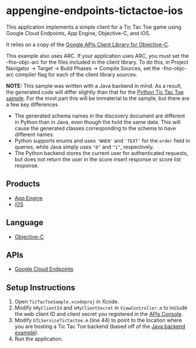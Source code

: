 appengine-endpoints-tictactoe-ios
=================================

This application implements a simple client for a Tic Tac Toe game using
Google Cloud Endpoints, App Engine, Objective-C, and iOS.

It relies on a copy of the [Google APIs Client Library for Objective-C][1].

This example also uses ARC. If your application uses ARC, you must set the
-fno-objc-arc for the files included in the client library. To do this, in
Project Navigator -> Target -> Build Phases -> Compile Sources, set the
-fno-objc-arc compiler flag for each of the client library sources.

**NOTE:** This sample was written with a Java backend in mind. As a result, 
the generated code will differ slightly than that for the [Python Tic Tac
Toe sample][8]. For the most part this will be immaterial to the sample,
but there are a few key differences
- The generated schema names in the discovery document are different in Python
  than in Java, even though the hold the same data. This will cause the generated
  classes corresponding to the schema to have different names.
- Python supports enums and uses `'WHEN'` and `'TEXT'` for the `order` field in
  queries, while Java simply uses `"0"` and `"1"`, respectively.
- The Python backend stores the current user for authenticated requests, but does
  not return the user in the score insert response or score list response.

## Products
- [App Engine][2]
- [iOS][3]

## Language
- [Objective-C][4]

## APIs
- [Google Cloud Endpoints][5]

## Setup Instructions
1. Open `TicTacToeSample.xcodeproj` in Xcode.
2. Modify `kMyClientId` and `kMyClientSecret` in `ViewController.m` to include
   the web client ID and client secret you registered in the [APIs Console][6].
3. Modify `GTLServiceTictactoe.m` (line 44) to point to the location where you
   are hosting a Tic Tac Toe backend (based off of the
   [Java backend example][7]).
4. Run the application.


[1]: http://code.google.com/p/google-api-objectivec-client/
[2]: https://developers.google.com/appengine
[3]: https://developer.apple.com/technologies/ios/
[4]: http://en.wikipedia.org/wiki/Objective-C
[5]: https://developers.google.com/appengine/docs/java/endpoints/
[6]: https://code.google.com/apis/console
[7]: https://github.com/GoogleCloudPlatform/appengine-endpoints-tictactoe-java
[8]: https://github.com/GoogleCloudPlatform/appengine-endpoints-tictactoe-python
